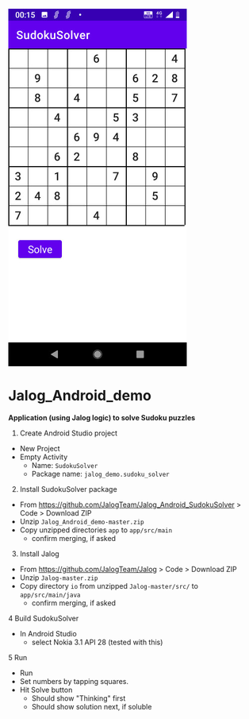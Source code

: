 ![alt text](https://github.com/JalogTeam/Jalog_Android_SudokuSolver/raw/master/doc/SudokuSolver_screenshot.jpg "Screenshot")
# Jalog_Android_demo
**Application (using Jalog logic) to solve Sudoku puzzles**
1. Create Android Studio project
  * New Project
  * Empty Activity
    - Name: `SudokuSolver`
    - Package name: `jalog_demo.sudoku_solver`

2. Install SudokuSolver package
  * From https://github.com/JalogTeam/Jalog_Android_SudokuSolver > Code > Download ZIP
  * Unzip `Jalog_Android_demo-master.zip`
  * Copy unzipped directories `app` to `app/src/main` 
    - confirm merging, if asked

3. Install Jalog
  * From https://github.com/JalogTeam/Jalog > Code > Download ZIP
  * Unzip `Jalog-master.zip` 
  * Copy directory `io` from unzipped `Jalog-master/src/` to `app/src/main/java`
    - confirm merging, if asked

4 Build SudokuSolver
  * In Android Studio 
    - select Nokia 3.1 API 28 (tested with this)

5 Run   
  * Run 
  * Set numbers by tapping squares.
  * Hit Solve button
    - Should show "Thinking" first
    - Should show solution next, if soluble
    
